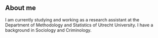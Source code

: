 ## About me
I am currently studying and working as a research assistant at the Department of Methodology and Statistics of Utrecht University. I have a background in Sociology and Criminology.